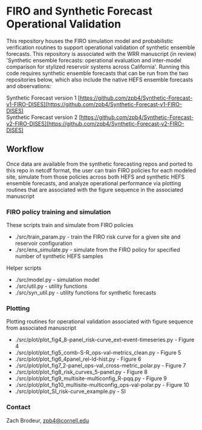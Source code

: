 # FIRO and Synthetic Forecast Operational Validation
This repository houses the FIRO simulation model and probabilistic verification routines to support operational validation of synthetic ensemble forecasts. This repository is associated with the WRR manuscript (in review) 'Synthetic ensemble forecasts: operational evaluation and inter-model comparison for stylized reservoir systems across California'. Running this code requires synthetic ensemble forecasts that can be run from the two repositories below, which also include the native HEFS ensemble forecasts and observations:
    
Synthetic Forecast version 1 [https://github.com/zpb4/Synthetic-Forecast-v1-FIRO-DISES](https://github.com/zpb4/Synthetic-Forecast-v1-FIRO-DISES)   
Synthetic Forecast version 2 [https://github.com/zpb4/Synthetic-Forecast-v2-FIRO-DISES](https://github.com/zpb4/Synthetic-Forecast-v2-FIRO-DISES)   

## Workflow   
Once data are available from the synthetic forecasting repos and ported to this repo in netcdf format, the user can train FIRO policies for each modeled site, simulate from those policies across both HEFS and synthetic HEFS ensemble forecasts, and analyze operational performance via plotting routines that are associated with the figure sequence in the associated manuscript
### FIRO policy training and simulation
These scripts train and simulate from FIRO policies
- ./src/train_param.py - train the FIRO risk curve for a given site and reservoir configuration
- ./src/ens_simulate.py - simulate from the FIRO policy for specified number of synthetic HEFS samples


Helper scripts
- ./src/model.py - simulation model
- ./src/util.py - utility functions
- ./src/syn_util.py - utility functions for synthetic forecasts
### Plotting
Plotting routines for operational validation associated with figure sequence from associated manuscript
- ./src/plot/plot_fig4_8-panel_risk-curve_ext-event-timeseries.py - Figure 4
- ./src/plot/plot_fig5_comb-S-R_ops-val-metrics_clean.py - Figure 5
- ./src/plot/plot_fig6_4panel_rel-ld-hist.py - Figure 6
- ./src/plot/plot_fig7_2-panel_ops-val_cross-metric_polar.py - Figure 7
- ./src/plot/plot_fig8_risk_curves_5-panel.py - Figure 8
- ./src/plot/plot_fig9_multisite-multiconfig_R-pqq.py - Figure 9
- ./src/plot/plot_fig10_multisite-multiconfig_ops-val-polar.py - Figure 10
- ./src/plot/plot_SI_risk-curve_example.py - SI


### Contact
Zach Brodeur, zpb4@cornell.edu

